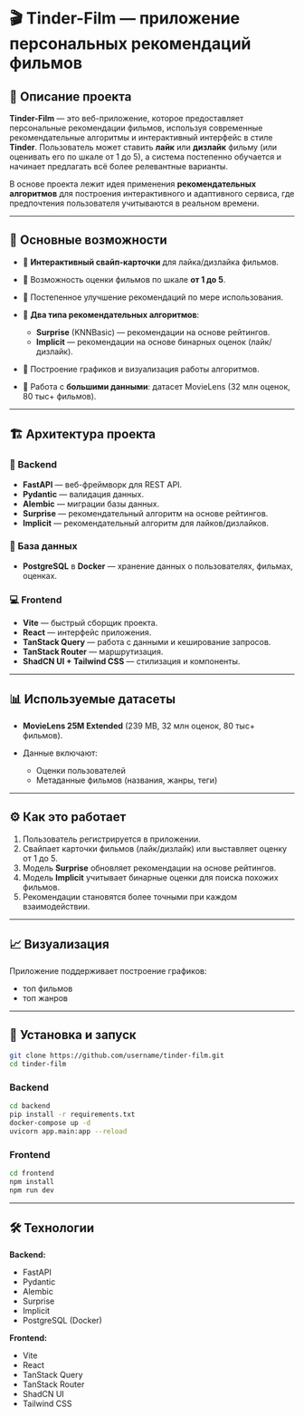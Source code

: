 # 🎬 Tinder-Film — приложение персональных рекомендаций фильмов

## 📌 Описание проекта

**Tinder-Film** — это веб-приложение, которое предоставляет персональные рекомендации фильмов, используя современные рекомендательные алгоритмы и интерактивный интерфейс в стиле **Tinder**.
Пользователь может ставить **лайк** или **дизлайк** фильму (или оценивать его по шкале от 1 до 5), а система постепенно обучается и начинает предлагать всё более релевантные варианты.

В основе проекта лежит идея применения **рекомендательных алгоритмов** для построения интерактивного и адаптивного сервиса, где предпочтения пользователя учитываются в реальном времени.

---

## 🚀 Основные возможности

* 🔹 **Интерактивный свайп-карточки** для лайка/дизлайка фильмов.
* 🔹 Возможность оценки фильмов по шкале **от 1 до 5**.
* 🔹 Постепенное улучшение рекомендаций по мере использования.
* 🔹 **Два типа рекомендательных алгоритмов**:

  * **Surprise** (KNNBasic) — рекомендации на основе рейтингов.
  * **Implicit** — рекомендации на основе бинарных оценок (лайк/дизлайк).
* 🔹 Построение графиков и визуализация работы алгоритмов.
* 🔹 Работа с **большими данными**: датасет MovieLens (32 млн оценок, 80 тыс+ фильмов).

---

## 🏗 Архитектура проекта

### 📡 Backend

* **FastAPI** — веб-фреймворк для REST API.
* **Pydantic** — валидация данных.
* **Alembic** — миграции базы данных.
* **Surprise** — рекомендательный алгоритм на основе рейтингов.
* **Implicit** — рекомендательный алгоритм для лайков/дизлайков.

### 💾 База данных

* **PostgreSQL** в **Docker** — хранение данных о пользователях, фильмах, оценках.

### 💻 Frontend

* **Vite** — быстрый сборщик проекта.
* **React** — интерфейс приложения.
* **TanStack Query** — работа с данными и кеширование запросов.
* **TanStack Router** — маршрутизация.
* **ShadCN UI + Tailwind CSS** — стилизация и компоненты.

---

## 📊 Используемые датасеты

* **MovieLens 25M Extended** (239 MB, 32 млн оценок, 80 тыс+ фильмов).
* Данные включают:

  * Оценки пользователей
  * Метаданные фильмов (названия, жанры, теги)

---

## ⚙️ Как это работает

1. Пользователь регистрируется в приложении.
2. Свайпает карточки фильмов (лайк/дизлайк) или выставляет оценку от 1 до 5.
3. Модель **Surprise** обновляет рекомендации на основе рейтингов.
4. Модель **Implicit** учитывает бинарные оценки для поиска похожих фильмов.
5. Рекомендации становятся более точными при каждом взаимодействии.

---

## 📈 Визуализация

Приложение поддерживает построение графиков:

* топ фильмов
* топ жанров

---

## 🔧 Установка и запуск

```bash
git clone https://github.com/username/tinder-film.git
cd tinder-film
```

### Backend

```bash
cd backend
pip install -r requirements.txt
docker-compose up -d
uvicorn app.main:app --reload
```

### Frontend

```bash
cd frontend
npm install
npm run dev
```

---

## 🛠 Технологии

**Backend:**

* FastAPI
* Pydantic
* Alembic
* Surprise
* Implicit
* PostgreSQL (Docker)

**Frontend:**

* Vite
* React
* TanStack Query
* TanStack Router
* ShadCN UI
* Tailwind CSS
